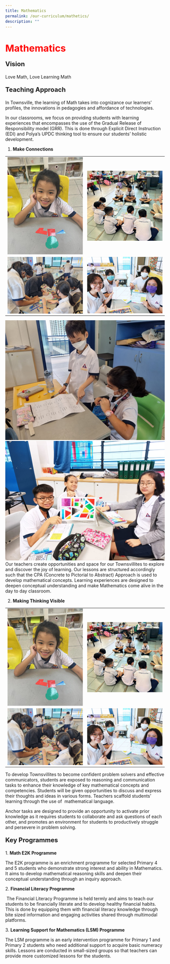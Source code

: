 ```yaml
---
title: Mathematics
permalink: /our-curriculum/mathetics/
description: ""
---
```

<h1 style="color:red;font-size:30px">Mathematics</h1>

<p style="font-size:20px"><strong>Vision</strong></p>Love Math, Love Learning Math

<p style="font-size:20px"><strong>Teaching Approach</strong></p>
In Townsville, the learning of Math takes into cognizance our learners’ profiles, the innovations in pedagogies and affordance of technologies.

In our classrooms, we focus on providing students with learning experiences that encompasses the use of the Gradual Release of Responsibility model (GRR). This is done through Explicit Direct Instruction (EDI) and Polya’s UPDC thinking tool to ensure our students’ holistic development.

1. **Make Connections**
<table>
<tbody>
  <tr>
    <td>
			<img src="/images/Maths/maths%206.jpg"></td>
		<td><img src="/images/Maths/maths%207.jpg"></td>
  </tr>
  <tr>
    <td><img src="/images/Maths/maths%205.jpg"></td>
    <td><img src="/images/Maths/maths%204.jpg"></td>
  </tr>
</tbody>
</table>

![](/images/Maths/maths%202.jpg)
![](/images/Maths/maths%201.jpg)
Our teachers create opportunities and space for our Townsvillites to explore and discover the joy of learning. Our lessons are structured accordingly such that the CPA (Concrete to Pictorial to Abstract) Approach is used to develop mathematical concepts. Learning experiences are designed to deepen conceptual understanding and make Mathematics come alive in the day to day classroom.

2. **Making Thinking Visible**

<table>
<tbody>
  <tr>
    <td>
			<img src="/images/Maths/maths%206.jpg"></td>
		<td><img src="/images/Maths/maths%207.jpg"></td>
  </tr>
  <tr>
    <td><img src="/images/Maths/maths%205.jpg"></td>
    <td><img src="/images/Maths/maths%204.jpg"></td>
  </tr>
</tbody>
</table>

To develop Townsvillites to become confident problem solvers and effective communicators, students are exposed to reasoning and communication tasks to enhance their knowledge of key mathematical concepts and competencies. Students will be given opportunities to discuss and express their thoughts and ideas in various forms. Teachers scaffold students’ learning through the use of&nbsp; mathematical language.&nbsp;

Anchor tasks are designed to provide an opportunity to activate prior knowledge as it requires students to collaborate and ask questions of each other, and promotes an environment for students to productively struggle and persevere in problem solving.

<p style="font-size:20px"><strong>Key Programmes</strong></p>

1\. <strong>Math E2K Programme</strong>
    

The E2K programme is an enrichment programme for selected Primary 4 and 5 students who demonstrate strong interest and ability in Mathematics. It aims to develop mathematical reasoning skills and deepen their conceptual understanding through an inquiry approach.


2\. <strong>Financial Literacy Programme</strong>
    

&nbsp;The Financial Literacy Programme is held termly and aims to teach our students to be financially literate and to develop healthy financial habits. This is done by equipping them with financial literacy knowledge through bite sized information and engaging activities shared through multimodal platforms.

3\. <strong>Learning Support for Mathematics (LSM) Programme</strong>
    

The LSM programme is an early intervention programme for Primary 1 and Primary 2 students who need additional support to acquire basic numeracy skills. Lessons are conducted in small-sized groups so that teachers can provide more customized lessons for the students.